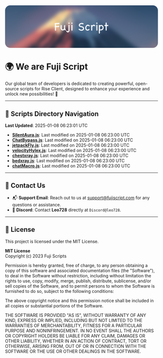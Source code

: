 ![Banner](.github/b.webp)

# 🌍 **We are Fuji Script**

Our global team of developers is dedicated to creating powerful, open-source scripts for Rise Client, designed to enhance your experience and unlock new possibilities! 🌟

---
<!-- SCRIPTS_NAVIGATION_START -->
## 📂 **Scripts Directory Navigation**

**Last Updated**: 2025-01-08 06:23:01 UTC

- **[SilentAura.js](scripts/SilentAura.js)**: Last modified on 2025-01-08 06:23:00 UTC
- **[ChatBypass.js](scripts/ChatBypass.js)**: Last modified on 2025-01-08 06:23:00 UTC
- **[jetpackFly.js](scripts/jetpackFly.js)**: Last modified on 2025-01-08 06:23:00 UTC
- **[velocityHylex.js](scripts/velocityHylex.js)**: Last modified on 2025-01-08 06:23:00 UTC
- **[chestxray.js](scripts/chestxray.js)**: Last modified on 2025-01-08 06:23:00 UTC
- **[bedxray.js](scripts/bedxray.js)**: Last modified on 2025-01-08 06:23:00 UTC
- **[chatMacro.js](scripts/chatMacro.js)**: Last modified on 2025-01-08 06:23:00 UTC

<!-- SCRIPTS_NAVIGATION_END -->

---

## 💬 **Contact Us**  
- 📬 **Support Email**: Reach out to us at [support@fujiscript.com](mailto:support@fujiscript.com) for any questions or assistance.  
- 💬 **Discord**: Contact **Leo728** directly at `Discord@leo728`.

---

## 📜 **License**

This project is licensed under the MIT License.  

**MIT License**  
Copyright (c) 2023 Fuji Scripts  

Permission is hereby granted, free of charge, to any person obtaining a copy of this software and associated documentation files (the "Software"), to deal in the Software without restriction, including without limitation the rights to use, copy, modify, merge, publish, distribute, sublicense, and/or sell copies of the Software, and to permit persons to whom the Software is furnished to do so, subject to the following conditions:  

The above copyright notice and this permission notice shall be included in all copies or substantial portions of the Software.  

THE SOFTWARE IS PROVIDED "AS IS", WITHOUT WARRANTY OF ANY KIND, EXPRESS OR IMPLIED, INCLUDING BUT NOT LIMITED TO THE WARRANTIES OF MERCHANTABILITY, FITNESS FOR A PARTICULAR PURPOSE AND NONINFRINGEMENT. IN NO EVENT SHALL THE AUTHORS OR COPYRIGHT HOLDERS BE LIABLE FOR ANY CLAIM, DAMAGES OR OTHER LIABILITY, WHETHER IN AN ACTION OF CONTRACT, TORT OR OTHERWISE, ARISING FROM, OUT OF OR IN CONNECTION WITH THE SOFTWARE OR THE USE OR OTHER DEALINGS IN THE SOFTWARE.  
